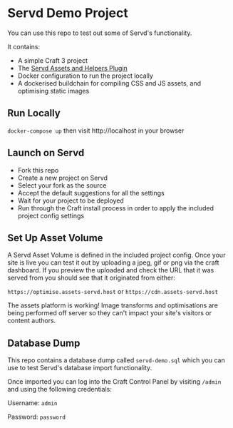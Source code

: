 # Servd Demo Project

You can use this repo to test out some of Servd's functionality.

It contains:

* A simple Craft 3 project
* The [Servd Assets and Helpers Plugin](https://servd.host/docs/the-assets-and-helpers-plugin)
* Docker configuration to run the project locally
* A dockerised buildchain for compiling CSS and JS assets, and optimising static images

## Run Locally

`docker-compose up` then visit http://localhost in your browser

## Launch on Servd

* Fork this repo
* Create a new project on Servd
* Select your fork as the source
* Accept the default suggestions for all the settings
* Wait for your project to be deployed
* Run through the Craft install process in order to apply the included project config settings

## Set Up Asset Volume

A Servd Asset Volume is defined in the included project config. Once your site is live you can 
test it out by uploading a jpeg, gif or png via the craft dashboard. If you preview the uploaded and check 
the URL that it was served from you should see that it originated from either:

`https://optimise.assets-servd.host` or `https://cdn.assets-servd.host`

The assets platform is working! Image transforms and optimisations are being performed off server
so they can't impact your site's visitors or content authors.


## Database Dump

This repo contains a database dump called `servd-demo.sql` which you can use to test Servd's database import functionality.

Once imported you can log into the Craft Control Panel by visiting `/admin` and using the following credentials:

Username: `admin`

Password: `password`

